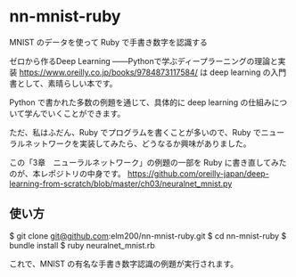 # nn-mnist-ruby
MNIST のデータを使って Ruby で手書き数字を認識する

ゼロから作るDeep Learning ――Pythonで学ぶディープラーニングの理論と実装
https://www.oreilly.co.jp/books/9784873117584/
は deep learning の入門書として、素晴らしい本です。

Python で書かれた多数の例題を通じて、具体的に deep learning の仕組みについて学んでいくことができます。

ただ、私はふだん、Ruby でプログラムを書くことが多いので、Ruby でニューラルネットワークを実装してみたら、どうなるか興味がありました。

この「3章　ニューラルネットワーク」の例題の一部を Ruby に書き直してみたのが、本レポジトリの中身です。
https://github.com/oreilly-japan/deep-learning-from-scratch/blob/master/ch03/neuralnet_mnist.py

## 使い方

$ git clone git@github.com:elm200/nn-mnist-ruby.git
$ cd nn-mnist-ruby
$ bundle install
$ ruby neuralnet_mnist.rb

これで、MNIST の有名な手書き数字認識の例題が実行されます。

